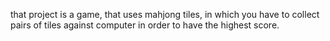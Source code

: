 that project is a game, that uses mahjong tiles, in which you have to collect pairs of tiles against computer in order to have the highest score.